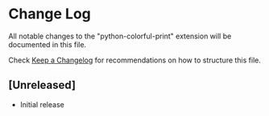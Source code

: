# Change Log

All notable changes to the "python-colorful-print" extension will be documented in this file.

Check [Keep a Changelog](http://keepachangelog.com/) for recommendations on how to structure this file.

## [Unreleased]

- Initial release